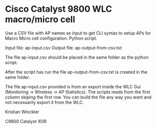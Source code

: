 # Cisco Catalyst 9800 WLC macro/micro cell
Use a CSV file with AP names as input to get CLI syntax to setup APs for Macro Micro cell configuration. Python script.

Input file: ap-input.csv
Output file: ap-output-from-csv.txt

The file ap-input.csv should be placed in the same folder as the python script. 

After the script has run the file ap-output-from-csv.txt is created in the same folder.

The file ap-input.csv provided is from an export inside the WLC Gui (Monitoring -> Wireless -> AP Statistics). The scripts reads from the first column skiping the first row. You can build the file any way you want and not necessarily export it from the WLC.


Kristian Winckler

C9800 Catalyst XOR
